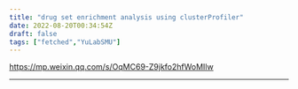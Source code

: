 ```yaml
---
title: "drug set enrichment analysis using clusterProfiler"
date: 2022-08-20T00:34:54Z
draft: false
tags: ["fetched","YuLabSMU"]
---
```


https://mp.weixin.qq.com/s/OqMC69-Z9jkfo2hfWoMIlw

---

